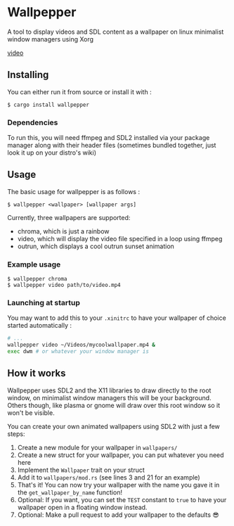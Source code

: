 # Wallpepper
A tool to display videos and SDL content as a wallpaper on linux minimalist window managers using Xorg

[video](https://user-images.githubusercontent.com/51089082/187094274-226609e6-e18f-4ec5-bdc8-1f7a3b12d5cb.mp4)

## Installing
You can either run it from source or install it with :
```
$ cargo install wallpepper
```

### Dependencies
To run this, you will need ffmpeg and SDL2 installed via your package manager along with their header files (sometimes bundled together, just look it up on your distro's wiki)

## Usage
The basic usage for wallpepper is as follows :
```
$ wallpepper <wallpaper> [wallpaper args]
```

Currently, three wallpapers are supported:
- chroma, which is just a rainbow
- video, which will display the video file specified in a loop using ffmpeg
- outrun, which displays a cool outrun sunset animation

### Example usage
```
$ wallpepper chroma
$ wallpepper video path/to/video.mp4
```

### Launching at startup
You may want to add this to your `.xinitrc` to have your wallpaper of choice started automatically :
```bash
# ...
wallpepper video ~/Videos/mycoolwallpaper.mp4 &
exec dwm # or whatever your window manager is
```

## How it works
Wallpepper uses SDL2 and the X11 libraries to draw directly to the root window, on minimalist window managers this will be your background. Others though, like plasma or gnome will draw over this root window so it won't be visible.

You can create your own animated wallpapers using SDL2 with just a few steps:
1. Create a new module for your wallpaper in `wallpapers/`
2. Create a new struct for your wallpaper, you can put whatever you need here
3. Implement the `Wallpaper` trait on your struct
4. Add it to `wallpapers/mod.rs` (see lines 3 and 21 for an example)
5. That's it! You can now try your wallpaper with the name you gave it in the `get_wallpaper_by_name` function!
6. Optional: If you want, you can set the `TEST` constant to `true` to have your wallpaper open in a floating window instead.
7. Optional: Make a pull request to add your wallpaper to the defaults 😎
